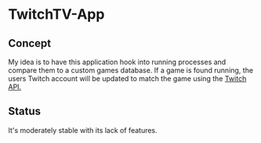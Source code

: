 # TwitchTV-App
## Concept
My idea is to have this application hook into running processes and compare them to a custom games database. If a game is found running, the users 
Twitch account will be updated to match the game using the [Twitch API.](https://dev.twitch.tv/)

## Status
It's moderately stable with its lack of features. 
